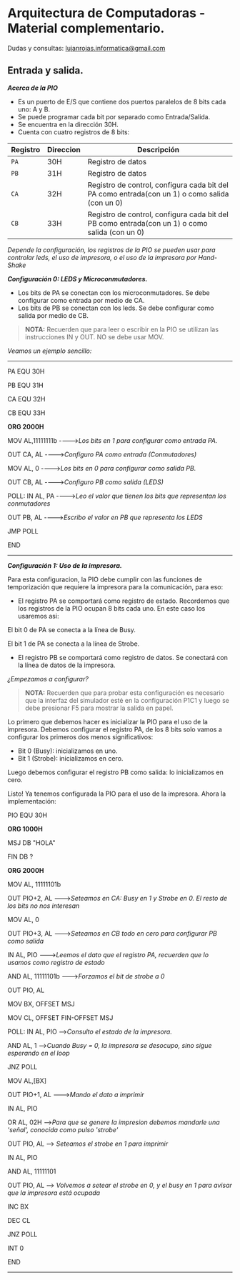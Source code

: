 # Arquitectura de Computadoras - Material complementario.
 
Dudas y consultas: lujanrojas.informatica@gmail.com

## Entrada y salida.

***Acerca de la PIO***

* Es un puerto de E/S que contiene dos puertos paralelos de 8 bits cada uno: A y B. 
* Se puede programar cada bit por separado como Entrada/Salida.
* Se encuentra en la dirección 30H.
* Cuenta con cuatro registros de 8 bits:

|Registro  |Direccion |Descripción                                                                                   |
|----------|----------|----------------------------------------------------------------------------------------------|
|`PA`      |30H       |Registro de datos                                                                             |
|`PB`      |31H       |Registro de datos                                                                             |
|`CA`      |32H       |Registro de control, configura cada bit del PA como entrada(con un 1) o como salida (con un 0)|
|`CB`      |33H       |Registro de control, configura cada bit del PB como entrada(con un 1) o como salida (con un 0)|

*Depende la configuración, los registros de la PIO se pueden usar para controlar leds, el uso de impresora, o el uso de la impresora por Hand-Shake*

***Configuración 0: LEDS y Microconmutadores.***

* Los bits de PA se conectan con los microconmutadores. Se debe configurar como entrada por medio de CA.
* Los bits de PB se conectan con los leds. Se debe configurar como salida por medio de CB.

>**NOTA:** Recuerden que para leer o escribir en la PIO se utilizan las instrucciones IN y OUT. NO se debe usar MOV.


*Veamos un ejemplo sencillo:*

----

PA EQU 30H

PB EQU 31H

CA EQU 32H

CB EQU 33H

**ORG 2000H**

MOV AL,11111111b ---->*Los bits en 1 para configurar como entrada PA.*

OUT CA, AL    ---->*Configuro PA como entrada (Conmutadores)*

MOV AL, 0   ---->*Los bits en 0 para configurar como salida PB.*

OUT CB, AL   ---->*Configuro PB como salida (LEDS)*

POLL: IN AL, PA  ---->*Leo el valor que tienen los bits que representan los conmutadores*

OUT PB, AL ---->*Escribo el valor en PB que representa los LEDS*

JMP POLL

END

----

***Configuración 1: Uso de la impresora.***

Para esta configuracion, la PIO debe cumplir con las funciones de temporización que requiere la impresora para la comunicación, para eso:

* El registro PA se comportará como registro de estado. Recordemos que los registros de la PIO ocupan 8 bits cada uno. En este caso los usaremos asi:

 El bit 0 de PA se conecta a la línea de Busy.

 El bit 1 de PA se conecta a la línea de Strobe.


* El registro PB se comportará como registro de datos. Se conectará con la línea de datos de la impresora.

*¿Empezamos a configurar?*

>**NOTA:** Recuerden que para probar esta configuración es necesario que la interfaz del simulador esté en la configuración P1C1 y luego se debe presionar F5 para mostrar la salida en papel.

Lo primero que debemos hacer es inicializar la PIO para el uso de la impresora. 
Debemos configurar el registro PA, de los 8 bits solo vamos a configurar los primeros dos menos significativos:

* Bit 0 (Busy): inicializamos en uno.
* Bit 1 (Strobe): inicializamos en cero.

Luego debemos configurar el registro PB como salida: lo inicializamos en cero.

Listo! Ya tenemos configurada la PIO para el uso de la impresora. Ahora la implementación:

PIO EQU 30H

**ORG 1000H**

MSJ DB "HOLA"

FIN DB ?

**ORG 2000H**

MOV AL, 11111101b 

OUT PIO+2, AL  --->*Seteamos en CA: Busy en 1 y Strobe en 0. El resto de los bits no nos interesan*

MOV AL, 0

OUT PIO+3, AL --->*Seteamos en CB todo en cero para configurar PB como salida*

IN AL, PIO --->*Leemos el dato que el registro PA, recuerden que lo usamos como registro de estado*

AND AL, 11111101b --->*Forzamos el bit de strobe a 0*

OUT PIO, AL 

MOV BX, OFFSET MSJ 

MOV CL, OFFSET FIN-OFFSET MSJ

POLL: IN AL, PIO -->*Consulto el estado de la impresora.*

AND AL, 1 -->*Cuando Busy = 0, la impresora se desocupo, sino sigue esperando en el loop*

JNZ POLL 

MOV AL,[BX]

OUT PIO+1, AL --->*Mando el dato a imprimir*

IN AL, PIO 

OR AL, 02H -->*Para que se genere la impresion debemos mandarle una 'señal', conocida como pulso 'strobe'*

OUT PIO, AL --> *Seteamos el strobe en 1 para imprimir*

IN AL, PIO

AND AL, 11111101 

OUT PIO, AL --> *Volvemos a setear el strobe en 0, y el busy en 1 para avisar que la impresora está ocupada*

INC BX

DEC CL

JNZ POLL

INT 0

END

----
